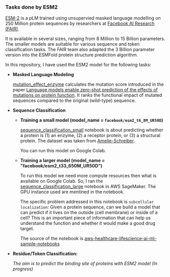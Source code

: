### Tasks done by ESM2

[ESM-2](https://www.biorxiv.org/content/10.1101/2022.07.20.500902v1) is a pLM trained using unsupervied masked language modelling on 250 Million protein sequences by researchers at [Facebook AI Research (FAIR)](https://www.biorxiv.org/content/10.1101/2022.07.20.500902v1).

It is available in several sizes, ranging from 8 Million to 15 Billion parameters. The smaller models are suitable for various sequence and token classification tasks. The FAIR team also adapted the 3 Billion parameter version into the ESMFold protein structure prediction algorithm.

In this repository, I have used the ESM2 model for the following tasks:

- **Masked Language Modeling**

  [mutation_effect_enzyme](https://github.com/mabbasiazad/Protein_Language_Models/blob/master/mutation_effect_enzyme.ipynb) calculates the mutation score introduced in the paper [Language models enable zero-shot prediction of the effects of mutations on protein function](https://www.biorxiv.org/content/10.1101/2021.07.09.450648v2). It ranks the functional impact of mutated sequences compared to the original (wild-type) sequence.

- **Sequence Classification**

  - **Training a small model (model_name = `facebook/esm2_t6_8M_UR50D`)**

    [sequence_classification_small](https://github.com/mabbasiazad/Protein_Language_Models/blob/master/sequence_classification_small.ipynb) notebook is about predicting whether a protein is (1) an enzyme, (2) a receptor protein, or (3) a structural protein. The dataset was taken from [Amelie-Schreiber](https://github.com/Amelie-Schreiber/esm2_masked_lm/blob/main/sequence_classification.ipynb).

    You can run this model on Google Colab.

  - **Training a larger model (model_name = "facebook/esm2_t33_650M_UR50D")**

    To run this model we need more compute resources then what is available on Google Colab. So, I ran the [sequence_classification_large](https://github.com/mabbasiazad/Protein_Language_Models/tree/master/sequence_classification_large/finetune_esm_on_deeploc) notebook in AWS SageMaker. The GPU instance used are mentined in the notebook.

    The specific problem addressed in this notebook is `subcellular localization`: Given a protein sequence, can we build a model that can predict if it lives on the outside (cell membrane) or inside of a cell? This is an important piece of information that can help us understand the function and whether it would make a good drug target.

    The source of the notebook is [aws-healthcare-lifescience-ai-ml-sample-notebooks](https://github.com/aws-samples/aws-healthcare-lifescience-ai-ml-sample-notebooks/tree/main/workshops/Protein_Language_Modelling/finetune_esm_on_deeploc)

- **Residue/Token Classification:**

  *The aim is to predict the binding site of proteins with ESM2 model*
  *(In progress)*
